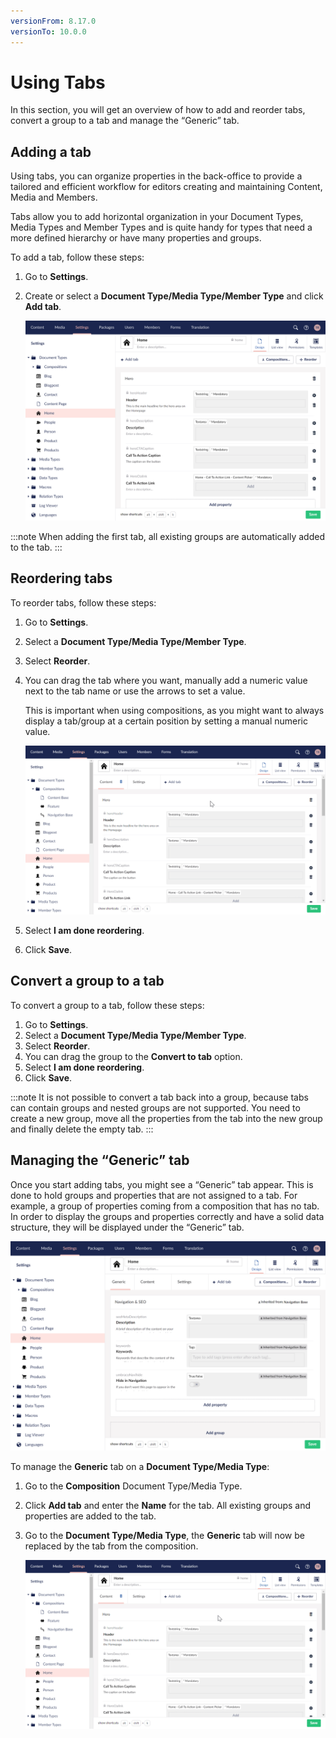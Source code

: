 ```yaml
---
versionFrom: 8.17.0
versionTo: 10.0.0
---
```


# Using Tabs

In this section, you will get an overview of how to add and reorder tabs, convert a group to a tab and manage the “Generic” tab.

## Adding a tab

Using tabs, you can organize properties in the back-office to provide a tailored and efficient workflow for editors creating and maintaining Content, Media and Members.

Tabs allow you to add horizontal organization in your Document Types, Media Types and Member Types and is quite handy for types that need a more defined hierarchy or have many properties and groups.

To add a tab, follow these steps:

1. Go to **Settings**.
2. Create or select a **Document Type/Media Type/Member Type** and click **Add tab**.

    ![Add tab](images/Add-tab.png)

:::note
When adding the first tab, all existing groups are automatically added to the tab.
:::

## Reordering tabs

To reorder tabs, follow these steps:

1. Go to **Settings**.
2. Select a **Document Type/Media Type/Member Type**.
3. Select **Reorder**.
4. You can drag the tab where you want, manually add a numeric value next to the tab name or use the arrows to set a value.

    This is important when using compositions, as you might want to always display a tab/group at a certain position by setting a manual numeric value.

    ![Reorder tabs](images/Reorder-tabs.gif)

5. Select **I am done reordering**.
6. Click **Save**.

## Convert a group to a tab

To convert a group to a tab, follow these steps:

1. Go to **Settings**.
2. Select a **Document Type/Media Type/Member Type**.
3. Select **Reorder**.
4. You can drag the group to the **Convert to tab** option.
5. Select **I am done reordering**.
6. Click **Save**.

:::note
It is not possible to convert a tab back into a group, because tabs can contain groups and nested groups are not supported. You need to create a new group, move all the properties from the tab into the new group and finally delete the empty tab.
:::

## Managing the “Generic” tab

Once you start adding tabs, you might see a “Generic” tab appear. This is done to hold groups and properties that are not assigned to a tab. For example, a group of properties coming from a composition that has no tab. In order to display the groups and properties correctly and have a solid data structure, they will be displayed under the “Generic” tab.

![Generic tab](images/Generic-tab.png)

To manage the **Generic** tab on a **Document Type/Media Type**:

1. Go to the **Composition** Document Type/Media Type.
2. Click **Add tab** and enter the **Name** for the tab. All existing groups and properties are added to the tab.
3. Go to the **Document Type/Media Type**, the **Generic** tab will now be replaced by the tab from the composition.

    ![Composition Add Tab](images/Composition-add-tab.gif)
